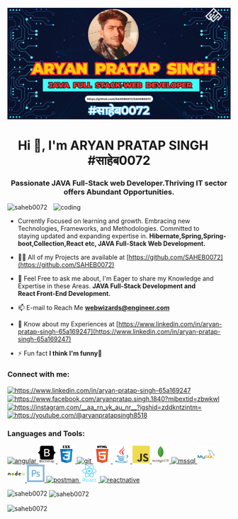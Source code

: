 ![logo](https://github.com/SAHEB0072/SAHEB0072/blob/main/Banner.jpeg)
<h1 align="center"><b>Hi 👋, I'm ARYAN PRATAP SINGH</b> &nbsp;&nbsp;&nbsp; #साहेब0072</h1>
<h3 align="center">Passionate JAVA Full-Stack web Developer.Thriving IT sector offers Abundant Opportunities.</h3>

<img align="right" alt="coding" width="400px" src="https://cdn.dribbble.com/users/1162077/screenshots/3848914/programmer.gif">

<p align="left"> <img src="https://komarev.com/ghpvc/?username=saheb0072&label=Profile%20views&color=0e75b6&style=flat" alt="saheb0072" /> </p>

- Currently Focused on learning and growth. Embracing new &nbsp;&nbsp;&nbsp;&nbsp; Technologies, Frameworks, and Methodologies. Committed to &nbsp;&nbsp;&nbsp;&nbsp;&nbsp; staying updated and expanding expertise in. **Hibernate,Spring,Spring-boot,Collection,React etc, JAVA Full-Stack Web Development.**

- 👨‍💻 All of my Projects are available at [https://github.com/SAHEB0072](https://github.com/SAHEB0072)

- 💬 Feel Free to ask me about, I'm Eager to share my Knowledge and Expertise in these Areas. **JAVA Full-Stack Development and &nbsp;&nbsp;&nbsp;&nbsp;&nbsp;&nbsp;&nbsp;&nbsp;&nbsp;&nbsp;&nbsp;&nbsp;&nbsp;&nbsp; React Front-End Development.**

- 📫 E-mail to Reach Me **webwizards@engineer.com**

- 📄 Know about my Experiences at [https://www.linkedin.com/in/aryan-pratap-singh-65a169247](https://www.linkedin.com/in/aryan-pratap-singh-65a169247)

- ⚡ Fun fact **I think I'm funny🤩**

<h3 align="left">Connect with me:</h3>
<p align="left">
<a href="https://linkedin.com/in/https://www.linkedin.com/in/aryan-pratap-singh-65a169247" target="blank"><img align="center" src="https://raw.githubusercontent.com/rahuldkjain/github-profile-readme-generator/master/src/images/icons/Social/linked-in-alt.svg" alt="https://www.linkedin.com/in/aryan-pratap-singh-65a169247" height="30" width="40" /></a>
<a href="https://fb.com/https://www.facebook.com/aryanpratap.singh.1840?mibextid=zbwkwl" target="blank"><img align="center" src="https://raw.githubusercontent.com/rahuldkjain/github-profile-readme-generator/master/src/images/icons/Social/facebook.svg" alt="https://www.facebook.com/aryanpratap.singh.1840?mibextid=zbwkwl" height="30" width="40" /></a>
<a href="https://instagram.com/https://instagram.com/__aa_rn_yk_au_nr__?igshid=zddkntzintm=" target="blank"><img align="center" src="https://raw.githubusercontent.com/rahuldkjain/github-profile-readme-generator/master/src/images/icons/Social/instagram.svg" alt="https://instagram.com/__aa_rn_yk_au_nr__?igshid=zddkntzintm=" height="30" width="40" /></a>
<a href="https://www.youtube.com/c/https://youtube.com/@aryanpratapsingh8518" target="blank"><img align="center" src="https://raw.githubusercontent.com/rahuldkjain/github-profile-readme-generator/master/src/images/icons/Social/youtube.svg" alt="https://youtube.com/@aryanpratapsingh8518" height="30" width="40" /></a>
</p>

<h3 align="left">Languages and Tools:</h3>
<p align="left"> <a href="https://angular.io" target="_blank" rel="noreferrer"> <img src="https://angular.io/assets/images/logos/angular/angular.svg" alt="angular" width="40" height="40"/> </a> <a href="https://getbootstrap.com" target="_blank" rel="noreferrer"> <img src="https://raw.githubusercontent.com/devicons/devicon/master/icons/bootstrap/bootstrap-plain-wordmark.svg" alt="bootstrap" width="40" height="40"/> </a> <a href="https://www.w3schools.com/css/" target="_blank" rel="noreferrer"> <img src="https://raw.githubusercontent.com/devicons/devicon/master/icons/css3/css3-original-wordmark.svg" alt="css3" width="40" height="40"/> </a> <a href="https://git-scm.com/" target="_blank" rel="noreferrer"> <img src="https://www.vectorlogo.zone/logos/git-scm/git-scm-icon.svg" alt="git" width="40" height="40"/> </a> <a href="https://www.w3.org/html/" target="_blank" rel="noreferrer"> <img src="https://raw.githubusercontent.com/devicons/devicon/master/icons/html5/html5-original-wordmark.svg" alt="html5" width="40" height="40"/> </a> <a href="https://www.java.com" target="_blank" rel="noreferrer"> <img src="https://raw.githubusercontent.com/devicons/devicon/master/icons/java/java-original.svg" alt="java" width="40" height="40"/> </a> <a href="https://developer.mozilla.org/en-US/docs/Web/JavaScript" target="_blank" rel="noreferrer"> <img src="https://raw.githubusercontent.com/devicons/devicon/master/icons/javascript/javascript-original.svg" alt="javascript" width="40" height="40"/> </a> <a href="https://www.mongodb.com/" target="_blank" rel="noreferrer"> <img src="https://raw.githubusercontent.com/devicons/devicon/master/icons/mongodb/mongodb-original-wordmark.svg" alt="mongodb" width="40" height="40"/> </a> <a href="https://www.microsoft.com/en-us/sql-server" target="_blank" rel="noreferrer"> <img src="https://www.svgrepo.com/show/303229/microsoft-sql-server-logo.svg" alt="mssql" width="40" height="40"/> </a> <a href="https://www.mysql.com/" target="_blank" rel="noreferrer"> <img src="https://raw.githubusercontent.com/devicons/devicon/master/icons/mysql/mysql-original-wordmark.svg" alt="mysql" width="40" height="40"/> </a> <a href="https://nodejs.org" target="_blank" rel="noreferrer"> <img src="https://raw.githubusercontent.com/devicons/devicon/master/icons/nodejs/nodejs-original-wordmark.svg" alt="nodejs" width="40" height="40"/> </a> <a href="https://www.photoshop.com/en" target="_blank" rel="noreferrer"> <img src="https://raw.githubusercontent.com/devicons/devicon/master/icons/photoshop/photoshop-line.svg" alt="photoshop" width="40" height="40"/> </a> <a href="https://postman.com" target="_blank" rel="noreferrer"> <img src="https://www.vectorlogo.zone/logos/getpostman/getpostman-icon.svg" alt="postman" width="40" height="40"/> </a> <a href="https://reactjs.org/" target="_blank" rel="noreferrer"> <img src="https://raw.githubusercontent.com/devicons/devicon/master/icons/react/react-original-wordmark.svg" alt="react" width="40" height="40"/> </a> <a href="https://reactnative.dev/" target="_blank" rel="noreferrer"> <img src="https://reactnative.dev/img/header_logo.svg" alt="reactnative" width="40" height="40"/> </a> </p>

<p><img align="left" src="https://github-readme-stats.vercel.app/api/top-langs?username=saheb0072&show_icons=true&locale=en&layout=compact" alt="saheb0072" /></p>

<p>&nbsp;<img align="center" src="https://github-readme-stats.vercel.app/api?username=saheb0072&show_icons=true&locale=en" alt="saheb0072" /></p>

<p><img align="center" src="https://github-readme-streak-stats.herokuapp.com/?user=saheb0072&" alt="saheb0072" /></p>
